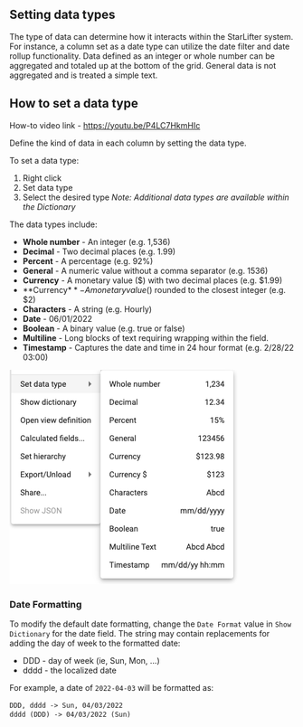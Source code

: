 ## Setting data types
The type of data can determine how it interacts within the StarLifter system. For instance, a column set as a date type can utilize the date filter and date rollup functionality. Data defined as an integer or whole number can be aggregated and totaled up at the bottom of the grid. General data is not aggregated and is treated a simple text.

## How to set a data type
How-to video link - https://youtu.be/P4LC7HkmHIc

Define the kind of data in each column by setting the data type.  

To set a data type:
1.  Right click 
2.  Set data type
3.  Select the desired type  *Note:  Additional data types are available within the Dictionary*

The data types include:

* **Whole number** - An integer (e.g. 1,536)
* **Decimal** - Two decimal places (e.g. 1.99) 
* **Percent** - A percentage (e.g. 92%)
* **General** - A numeric value without a comma separator (e.g. 1536)
* **Currency** - A monetary value ($) with two decimal places (e.g. $1.99)
* **Currency$** - A monetary value ($) rounded to the closest integer (e.g. $2)
* **Characters** - A string (e.g. Hourly)
* **Date** - 06/01/2022
* **Boolean** - A binary value (e.g. true or false)
* **Multiline** - Long blocks of text requiring wrapping within the field.
* **Timestamp** - Captures the date and time in 24 hour format (e.g. 2/28/22 03:00)

<img src="../assets/datatype.png"  style="width:403px" class="border"></img> 

### Date Formatting
To modify the default date formatting, change the `Date Format` value in `Show Dictionary` for the date field.  The string may contain replacements for adding the day of week to the formatted date:

* DDD - day of week (ie, Sun, Mon, ...)
* dddd - the localized date

For example, a date of `2022-04-03` will be formatted as:

```
DDD, dddd -> Sun, 04/03/2022
dddd (DDD) -> 04/03/2022 (Sun)
```
